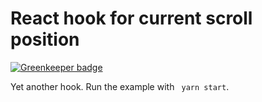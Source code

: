 # React hook for current scroll position

[![Greenkeeper badge](https://badges.greenkeeper.io/samuelweckstrom/react-useScrollPosition.svg)](https://greenkeeper.io/)

Yet another hook. Run the example with ``` yarn start```.

